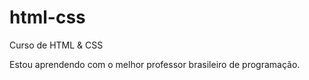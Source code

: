 # html-css
 Curso de HTML & CSS

 Estou aprendendo com o melhor professor brasileiro de programação.

